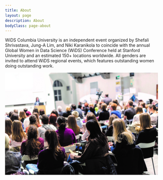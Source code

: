 ```yaml
---
title: About
layout: page
description: About
bodyClass: page-about
---
```


WiDS Columbia University is an independent event organized by Shefali Shrivastava, Jung-A Lim, and Niki Karanikola to
coincide with the annual Global Women in Data Science (WiDS) Conference held at Stanford University and an estimated 150+ locations
worldwide. All genders are invited to attend WiDS regional events, which features outstanding women doing outstanding work.

![Accounting Services](/images/about.jpg)
